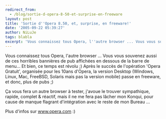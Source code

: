 ```yaml
---
redirect_from:
  - /blog/sortie-d-opera-8-50-et-surprise-en-freeware
layout: post
title: 'Sortie d''Opera 8.50, et, surprise, en freeware!'
date: '2005-09-22 05:39:27'
author: NiLuJe
tags: blabla
excerpt: 'Vous connaissez tous Opera, l''autre browser ... Vous vous souvenez aussi de ces horribles bannières de pub affichées en dessous de la barre de menu... Et bien, ce temps est révolu ;) Après le succès de l''opération ''Opera Gratuit'', organisée pour les 10ans d''Opera, la version Desktop (Windows, Linux, Mac, FreeBSD, Solaris mais pas la version mobile) passe en freeware, et      ...'
---
```


Vous connaissez tous Opera, l'autre browser ... Vous vous souvenez aussi de ces horribles bannières de pub affichées en dessous de la barre de menu... Et bien, ce temps est révolu ;) Après le succès de l'opération 'Opera Gratuit', organisée pour les 10ans d'Opera, la version Desktop (Windows, Linux, Mac, FreeBSD, Solaris mais pas la version mobile) passe en freeware, et donc, plus de pubs ;)

Ça vous fera un autre browser à tester, j'avoue le trouver sympathique, rapide, complet &amp; réactif, mais il ne me fera pas lâcher mon Konqui, pour cause de manque flagrant d'intégration avec le reste de mon Bureau ...

Plus d'infos sur www.opera.com :)
